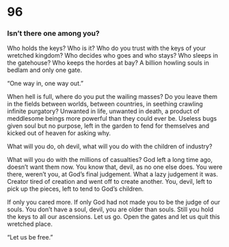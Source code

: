 # 96

### Isn’t there one among you?

Who holds the keys? Who is it? Who do you trust with the keys of your wretched kingdom? Who decides who goes and who stays? Who sleeps in the gatehouse? Who keeps the hordes at bay? A billion howling souls in bedlam and only one gate.

“One way in, one way out.”

When hell is full, where do you put the wailing masses? Do you leave them in the fields between worlds, between countries, in seething crawling infinite purgatory? Unwanted in life, unwanted in death, a product of meddlesome beings more powerful than they could ever be. Useless bugs given soul but no purpose, left in the garden to fend for themselves and kicked out of heaven for asking why.

What will you do, oh devil, what will you do with the children of industry?

What will you do with the millions of casualties? God left a long time ago, doesn’t want them now. You know that, devil, as no one else does. You were there, weren’t you, at God’s final judgement. What a lazy judgement it was. Creator tired of creation and went off to create another. You, devil, left to pick up the pieces, left to tend to God’s children. 

If only you cared more. If only God had not made you to be the judge of our souls. You don’t have a soul, devil, you are older than souls. Still you hold the keys to all our ascensions. Let us go. Open the gates and let us quit this wretched place.

“Let us be free.”